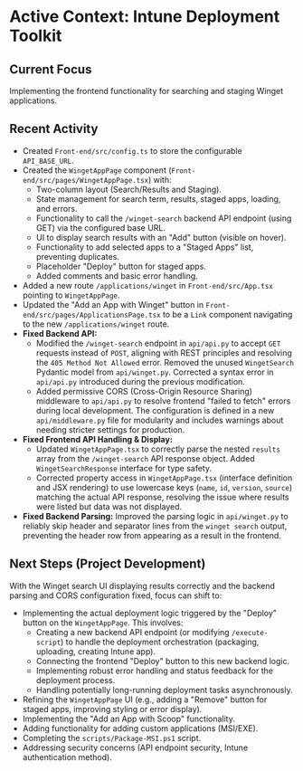 # Active Context: Intune Deployment Toolkit

## Current Focus
Implementing the frontend functionality for searching and staging Winget applications.

## Recent Activity
*   Created `Front-end/src/config.ts` to store the configurable `API_BASE_URL`.
*   Created the `WingetAppPage` component (`Front-end/src/pages/WingetAppPage.tsx`) with:
    *   Two-column layout (Search/Results and Staging).
    *   State management for search term, results, staged apps, loading, and errors.
    *   Functionality to call the `/winget-search` backend API endpoint (using GET) via the configured base URL.
    *   UI to display search results with an "Add" button (visible on hover).
    *   Functionality to add selected apps to a "Staged Apps" list, preventing duplicates.
    *   Placeholder "Deploy" button for staged apps.
    *   Added comments and basic error handling.
*   Added a new route `/applications/winget` in `Front-end/src/App.tsx` pointing to `WingetAppPage`.
*   Updated the "Add an App with Winget" button in `Front-end/src/pages/ApplicationsPage.tsx` to be a `Link` component navigating to the new `/applications/winget` route.
*   **Fixed Backend API:**
    *   Modified the `/winget-search` endpoint in `api/api.py` to accept `GET` requests instead of `POST`, aligning with REST principles and resolving the `405 Method Not Allowed` error. Removed the unused `WingetSearch` Pydantic model from `api/winget.py`. Corrected a syntax error in `api/api.py` introduced during the previous modification.
    *   Added permissive CORS (Cross-Origin Resource Sharing) middleware to `api/api.py` to resolve frontend "failed to fetch" errors during local development. The configuration is defined in a new `api/middleware.py` file for modularity and includes warnings about needing stricter settings for production.
*   **Fixed Frontend API Handling & Display:**
    *   Updated `WingetAppPage.tsx` to correctly parse the nested `results` array from the `/winget-search` API response object. Added `WingetSearchResponse` interface for type safety.
    *   Corrected property access in `WingetAppPage.tsx` (interface definition and JSX rendering) to use lowercase keys (`name`, `id`, `version`, `source`) matching the actual API response, resolving the issue where results were listed but data was not displayed.
*   **Fixed Backend Parsing:** Improved the parsing logic in `api/winget.py` to reliably skip header and separator lines from the `winget search` output, preventing the header row from appearing as a result in the frontend.

## Next Steps (Project Development)
With the Winget search UI displaying results correctly and the backend parsing and CORS configuration fixed, focus can shift to:
*   Implementing the actual deployment logic triggered by the "Deploy" button on the `WingetAppPage`. This involves:
    *   Creating a new backend API endpoint (or modifying `/execute-script`) to handle the deployment orchestration (packaging, uploading, creating Intune app).
    *   Connecting the frontend "Deploy" button to this new backend logic.
    *   Implementing robust error handling and status feedback for the deployment process.
    *   Handling potentially long-running deployment tasks asynchronously.
*   Refining the `WingetAppPage` UI (e.g., adding a "Remove" button for staged apps, improving styling or error display).
*   Implementing the "Add an App with Scoop" functionality.
*   Adding functionality for adding custom applications (MSI/EXE).
*   Completing the `scripts/Package-MSI.ps1` script.
*   Addressing security concerns (API endpoint security, Intune authentication method).
